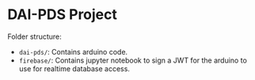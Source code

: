 # DAI-PDS Project

Folder structure:

- `dai-pds/`: Contains arduino code.
- `firebase/`: Contains jupyter notebook to sign a JWT for the arduino to use for realtime database access.
